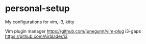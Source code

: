 # personal-setup
My configurations for vim, i3, kitty

Vim plugin manager https://github.com/junegunn/vim-plug
i3-gaps https://github.com/Airblader/i3
